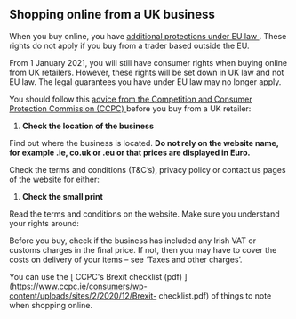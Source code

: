 ##  Shopping online from a UK business

When you buy online, you have [ additional protections under EU law
](/en/consumer/consumer-laws/your-consumer-rights/) . These rights do not
apply if you buy from a trader based outside the EU.

From 1 January 2021, you will still have consumer rights when buying online
from UK retailers. However, these rights will be set down in UK law and not EU
law. The legal guarantees you have under EU law may no longer apply.

You should follow this [ advice from the Competition and Consumer Protection
Commission (CCPC) ](https://www.ccpc.ie/consumers/shopping/brexit/) before you
buy from a UK retailer:

  1. **Check the location of the business**

Find out where the business is located. **Do not rely on the website name, for
example .ie, co.uk or .eu or that prices are displayed in Euro.**

Check the terms and conditions (T&C’s), privacy policy or contact us pages of
the website for either:

  1. **Check the small print**

Read the terms and conditions on the website. Make sure you understand your
rights around:

Before you buy, check if the business has included any Irish VAT or customs
charges in the final price. If not, then you may have to cover the costs on
delivery of your items – see ‘Taxes and other charges’.

You can use the [ CCPC's Brexit checklist (pdf)
](https://www.ccpc.ie/consumers/wp-content/uploads/sites/2/2020/12/Brexit-
checklist.pdf) of things to note when shopping online.
